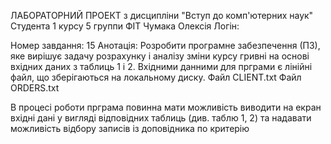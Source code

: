 ЛАБОРАТОРНИЙ ПРОЕКТ 
з дисципліни "Вступ до комп'ютерних наук"
Студента 1 курсу 5 группи ФІТ
Чумака Олексія
Логін:

Номер завдання: 15
Анотація:
Розробити програмне забезпечення (ПЗ), яке вирішує задачу розрахунку і аналізу зміни курсу гривні на основі вхідних даних з таблиць 1 і 2.
Вхідними данними для прграми є лінійні файл, що зберігаються на локальному диску.
Файл CLIENT.txt
Файл ORDERS.txt

В процесі роботи прграма повинна мати можливість виводити на екран вхідні дані у вигляді 
відповідних таблиць (див. таблю 1, 2) та надавати можливість відбору записів із доповідника по критерію
